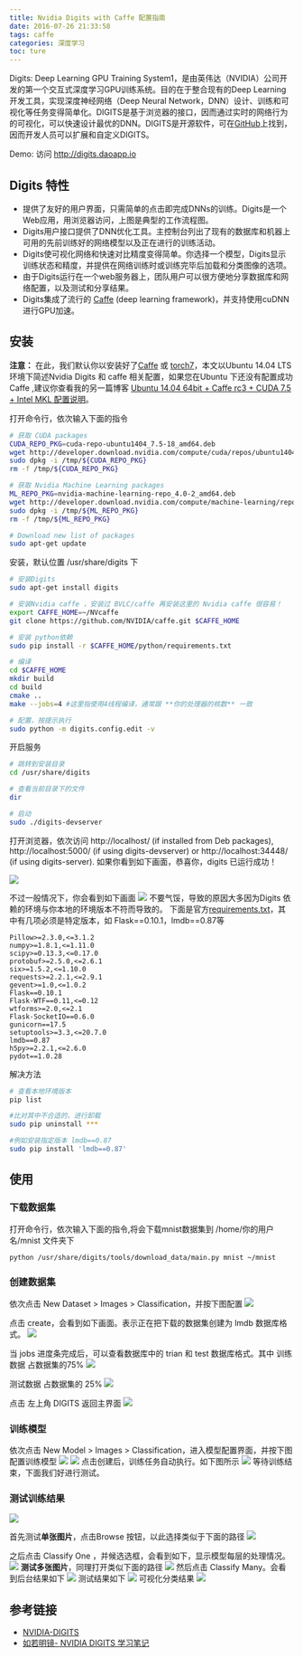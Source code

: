 ```yaml
---
title: Nvidia Digits with Caffe 配置指南
date: 2016-07-26 21:33:58
tags: caffe
categories: 深度学习
toc: ture
---
```

Digits: Deep Learning GPU Training System1，是由英伟达（NVIDIA）公司开发的第一个交互式深度学习GPU训练系统。目的在于整合现有的Deep Learning开发工具，实现深度神经网络（Deep Neural Network，DNN）设计、训练和可视化等任务变得简单化。<!--more-->DIGITS是基于浏览器的接口，因而通过实时的网络行为的可视化，可以快速设计最优的DNN。DIGITS是开源软件，可在[GitHub](https://github.com/NVIDIA/DIGITS)上找到，因而开发人员可以扩展和自定义DIGITS。

Demo: 访问 http://digits.daoapp.io
## Digits 特性

* 提供了友好的用户界面，只需简单的点击即完成DNNs的训练。Digits是一个Web应用，用浏览器访问，上图是典型的工作流程图。
* Digits用户接口提供了DNN优化工具。主控制台列出了现有的数据库和机器上可用的先前训练好的网络模型以及正在进行的训练活动。
* Digits使可视化网络和快速对比精度变得简单。你选择一个模型，Digits显示训练状态和精度，并提供在网络训练时或训练完毕后加载和分类图像的选项。
* 由于Digits运行在一个web服务器上，团队用户可以很方便地分享数据库和网络配置，以及测试和分享结果。
* Digits集成了流行的 [Caffe](https://github.com/BVLC/caffe) (deep learning framework)，并支持使用cuDNN进行GPU加速。

## 安装
**注意：** 在此，我们默认你以安装好了[Caffe](https://github.com/BVLC/caffe) 或 [torch7](https://github.com/torch/torch7)，本文以Ubuntu 14.04 LTS 环境下简述Nvidia Digits 和 caffe 相关配置，如果您在Ubuntu 下还没有配置成功 Caffe ,建议你查看我的另一篇博客 [Ubuntu 14.04 64bit + Caffe rc3 + CUDA 7.5 + Intel MKL 配置说明](http://blog.mindcont.com/2016/07/20/ubuntu1404-caffe-r3-cuda7-5-mkl/)。

打开命令行，依次输入下面的指令
```sh
# 获取 CUDA packages
CUDA_REPO_PKG=cuda-repo-ubuntu1404_7.5-18_amd64.deb
wget http://developer.download.nvidia.com/compute/cuda/repos/ubuntu1404/x86_64/${CUDA_REPO_PKG} -O /tmp/${CUDA_REPO_PKG}
sudo dpkg -i /tmp/${CUDA_REPO_PKG}
rm -f /tmp/${CUDA_REPO_PKG}

# 获取 Nvidia Machine Learning packages
ML_REPO_PKG=nvidia-machine-learning-repo_4.0-2_amd64.deb
wget http://developer.download.nvidia.com/compute/machine-learning/repos/ubuntu1404/x86_64/${ML_REPO_PKG} -O /tmp/${ML_REPO_PKG}
sudo dpkg -i /tmp/${ML_REPO_PKG}
rm -f /tmp/${ML_REPO_PKG}

# Download new list of packages
sudo apt-get update
```
安装，默认位置 /usr/share/digits 下
```bash
# 安装Digits
sudo apt-get install digits

# 安装Nvidia caffe ，安装过 BVLC/caffe 再安装这里的 Nvidia caffe 很容易！
export CAFFE_HOME=~/NVcaffe
git clone https://github.com/NVIDIA/caffe.git $CAFFE_HOME

# 安装 python依赖
sudo pip install -r $CAFFE_HOME/python/requirements.txt

# 编译
cd $CAFFE_HOME
mkdir build
cd build
cmake ..
make --jobs=4 #这里指使用4线程编译，通常跟 **你的处理器的核数** 一致

# 配置，按提示执行
sudo python -m digits.config.edit -v

```
开启服务
```bash
# 跳转到安装目录
cd /usr/share/digits

# 查看当前目录下的文件
dir

# 启动
sudo ./digits-devserver
```
打开浏览器，依次访问 http://localhost/ (if installed from Deb packages), http://localhost:5000/ (if using digits-devserver) or http://localhost:34448/ (if using digits-server). 如果你看到如下画面，恭喜你，digits 已运行成功！

![](/images/research/caffe/digits/digits_success.jpg)

不过一般情况下，你会看到如下画面
![](/images/research/caffe/digits/digits_error.png)
不要气馁，导致的原因大多因为Digits 依赖的环境与你本地的环境版本不符而导致的。
下面是官方[requirements.txt](https://github.com/NVIDIA/DIGITS/blob/master/requirements.txt)，其中有几项必须是特定版本，如 Flask==0.10.1，lmdb==0.87等
```
Pillow>=2.3.0,<=3.1.2
numpy>=1.8.1,<=1.11.0
scipy>=0.13.3,<=0.17.0
protobuf>=2.5.0,<=2.6.1
six>=1.5.2,<=1.10.0
requests>=2.2.1,<=2.9.1
gevent>=1.0,<=1.0.2
Flask==0.10.1
Flask-WTF==0.11,<=0.12
wtforms>=2.0,<=2.1
Flask-SocketIO==0.6.0
gunicorn==17.5
setuptools>=3.3,<=20.7.0
lmdb==0.87
h5py>=2.2.1,<=2.6.0
pydot==1.0.28
```
解决方法
```bash
# 查看本地环境版本
pip list

#比对其中不合适的，进行卸载
sudo pip uninstall ***

#例如安装指定版本 lmdb==0.87
sudo pip install 'lmdb==0.87'
```

## 使用
### 下载数据集
打开命令行，依次输入下面的指令,将会下载mnist数据集到 /home/你的用户名/mnist 文件夹下
```bash
python /usr/share/digits/tools/download_data/main.py mnist ~/mnist
```
### 创建数据集
依次点击 New Dataset > Images > Classification，并按下图配置
![](/images/research/caffe/digits/new-dataset.jpg)

点击 create，会看到如下画面。表示正在把下载的数据集创建为 lmdb 数据库格式。
![](/images/research/caffe/digits/creating-dataset.jpg)

当 jobs 进度条完成后，可以查看数据库中的 trian 和 test 数据库格式。其中 训练数据 占数据集的75%
![](/images/research/caffe/digits/explore_mnist_train_lmdb.png)

测试数据 占数据集的 25%
![](/images/research/caffe/digits/explore_mnist_test_lmdb.png)

点击 左上角 DIGITS 返回主界面
![](/images/research/caffe/digits/digits_main.png)

### 训练模型
依次点击  New Model > Images > Classification，进入模型配置界面，并按下图配置训练模型
![](/images/research/caffe/digits/new-model-top-half.jpg)
![](/images/research/caffe/digits/new-model-bottom-half.jpg)
点击创建后，训练任务自动执行。如下图所示
![](/images/research/caffe/digits/digits_real_time.png)
等待训练结束，下面我们好进行测试。
### 测试训练结果
![](/images/research/caffe/digits/digits_test.png)

首先测试**单张图片**，点击Browse 按钮，以此选择类似于下面的路径
![](/images/research/caffe/digits/digits_test_one_upload.png)

之后点击 Classify One ，并候选选框，会看到如下，显示模型每层的处理情况。
![](/images/research/caffe/digits/digits_test_one_res.png)
**测试多张图片**，同理打开类似下面的路径
![](/images/research/caffe/digits/digits_test_many_upload.png)
然后点击 Classify Many。会看到后台结果如下
![](/images/research/caffe/digits/digits_test_many_service.png)
测试结果如下
![](/images/research/caffe/digits/digits_test_many_res.png)
可视化分类结果
![](/images/research/caffe/digits/digits_test_many_TopN.png)

## 参考链接
* [NVIDIA-DIGITS](https://github.com/NVIDIA/DIGITS/blob/master/docs/GettingStarted.md)
* [如若明镜- NVIDIA DIGITS 学习笔记](http://blog.csdn.net/enjoyyl/article/details/47397505)
